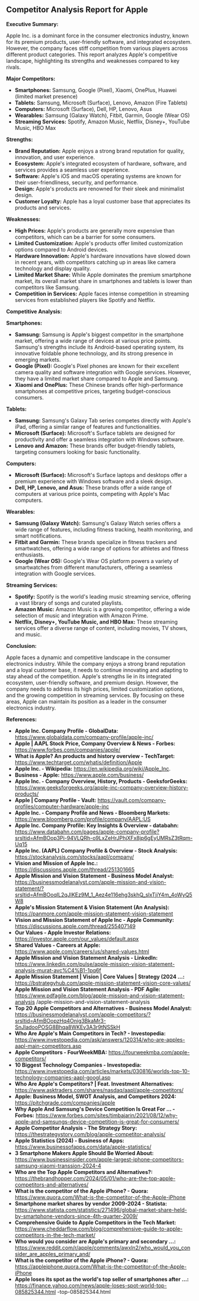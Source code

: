 ## Competitor Analysis Report for Apple

**Executive Summary:**

Apple Inc. is a dominant force in the consumer electronics industry, known for its premium products, user-friendly software, and integrated ecosystem. However, the company faces stiff competition from various players across different product categories. This report analyzes Apple's competitive landscape, highlighting its strengths and weaknesses compared to key rivals.

**Major Competitors:**

* **Smartphones:** Samsung, Google (Pixel), Xiaomi, OnePlus, Huawei (limited market presence)
* **Tablets:** Samsung, Microsoft (Surface), Lenovo, Amazon (Fire Tablets)
* **Computers:** Microsoft (Surface), Dell, HP, Lenovo, Asus
* **Wearables:** Samsung (Galaxy Watch), Fitbit, Garmin, Google (Wear OS)
* **Streaming Services:** Spotify, Amazon Music, Netflix, Disney+, YouTube Music, HBO Max

**Strengths:**

* **Brand Reputation:** Apple enjoys a strong brand reputation for quality, innovation, and user experience.
* **Ecosystem:** Apple's integrated ecosystem of hardware, software, and services provides a seamless user experience.
* **Software:** Apple's iOS and macOS operating systems are known for their user-friendliness, security, and performance.
* **Design:** Apple's products are renowned for their sleek and minimalist design.
* **Customer Loyalty:** Apple has a loyal customer base that appreciates its products and services.

**Weaknesses:**

* **High Prices:** Apple's products are generally more expensive than competitors, which can be a barrier for some consumers.
* **Limited Customization:** Apple's products offer limited customization options compared to Android devices.
* **Hardware Innovation:** Apple's hardware innovations have slowed down in recent years, with competitors catching up in areas like camera technology and display quality.
* **Limited Market Share:** While Apple dominates the premium smartphone market, its overall market share in smartphones and tablets is lower than competitors like Samsung.
* **Competition in Services:** Apple faces intense competition in streaming services from established players like Spotify and Netflix.

**Competitive Analysis:**

**Smartphones:**

* **Samsung:** Samsung is Apple's biggest competitor in the smartphone market, offering a wide range of devices at various price points. Samsung's strengths include its Android-based operating system, its innovative foldable phone technology, and its strong presence in emerging markets.
* **Google (Pixel):** Google's Pixel phones are known for their excellent camera quality and software integration with Google services. However, they have a limited market share compared to Apple and Samsung.
* **Xiaomi and OnePlus:** These Chinese brands offer high-performance smartphones at competitive prices, targeting budget-conscious consumers.

**Tablets:**

* **Samsung:** Samsung's Galaxy Tab series competes directly with Apple's iPad, offering a similar range of features and functionalities.
* **Microsoft (Surface):** Microsoft's Surface tablets are designed for productivity and offer a seamless integration with Windows software.
* **Lenovo and Amazon:** These brands offer budget-friendly tablets, targeting consumers looking for basic functionality.

**Computers:**

* **Microsoft (Surface):** Microsoft's Surface laptops and desktops offer a premium experience with Windows software and a sleek design.
* **Dell, HP, Lenovo, and Asus:** These brands offer a wide range of computers at various price points, competing with Apple's Mac computers.

**Wearables:**

* **Samsung (Galaxy Watch):** Samsung's Galaxy Watch series offers a wide range of features, including fitness tracking, health monitoring, and smart notifications.
* **Fitbit and Garmin:** These brands specialize in fitness trackers and smartwatches, offering a wide range of options for athletes and fitness enthusiasts.
* **Google (Wear OS):** Google's Wear OS platform powers a variety of smartwatches from different manufacturers, offering a seamless integration with Google services.

**Streaming Services:**

* **Spotify:** Spotify is the world's leading music streaming service, offering a vast library of songs and curated playlists.
* **Amazon Music:** Amazon Music is a growing competitor, offering a wide selection of music and integration with Amazon Prime.
* **Netflix, Disney+, YouTube Music, and HBO Max:** These streaming services offer a diverse range of content, including movies, TV shows, and music.

**Conclusion:**

Apple faces a dynamic and competitive landscape in the consumer electronics industry. While the company enjoys a strong brand reputation and a loyal customer base, it needs to continue innovating and adapting to stay ahead of the competition. Apple's strengths lie in its integrated ecosystem, user-friendly software, and premium design. However, the company needs to address its high prices, limited customization options, and the growing competition in streaming services. By focusing on these areas, Apple can maintain its position as a leader in the consumer electronics industry.

**References:**

* **Apple Inc. Company Profile - GlobalData:** https://www.globaldata.com/company-profile/apple-inc/
* **Apple | AAPL Stock Price, Company Overview & News - Forbes:** https://www.forbes.com/companies/apple/
* **What is Apple? An products and history overview - TechTarget:** https://www.techtarget.com/whatis/definition/Apple
* **Apple Inc. - Wikipedia:** https://en.wikipedia.org/wiki/Apple_Inc.
* **Business - Apple:** https://www.apple.com/business/
* **Apple Inc. - Company Overview, History, Products - GeeksforGeeks:** https://www.geeksforgeeks.org/apple-inc-company-overview-history-products/
* **Apple | Company Profile - Vault:** https://vault.com/company-profiles/computer-hardware/apple-inc
* **Apple Inc. - Company Profile and News - Bloomberg Markets:** https://www.bloomberg.com/profile/company/AAPL:US
* **Apple Inc. Company Profile: Key Insights & Overview - databahn:** https://www.databahn.com/pages/apple-company-profile?srsltid=AfmBOop3Pi-94VLQRh-o9LxZeHrJPhjXFx8jp6gEyUMRsZ3tRqm-Uq15
* **Apple Inc. (AAPL) Company Profile & Overview - Stock Analysis:** https://stockanalysis.com/stocks/aapl/company/
* **Vision and Mission of Apple Inc.:** https://discussions.apple.com/thread/251301665
* **Apple Mission and Vision Statement - Business Model Analyst:** https://businessmodelanalyst.com/apple-mission-and-vision-statement/?srsltid=AfmBOoqIL2qJlKEz9M_1_Aez4e116ehg3skhQ_slxTjiY4m_4oWyQ5W8
* **Apple's Mission Statement & Vision Statement (An Analysis):** https://panmore.com/apple-mission-statement-vision-statement
* **Vision and Mission Statement of Apple Inc - Apple Community:** https://discussions.apple.com/thread/255407149
* **Our Values - Apple Investor Relations:** https://investor.apple.com/our_values/default.aspx
* **Shared Values - Careers at Apple:** https://www.apple.com/careers/us/shared-values.html
* **Apple Mission and Vision Statement Analysis - LinkedIn:** https://www.linkedin.com/pulse/apple-mission-vision-statement-analysis-murat-avc%C4%B1-1pq6f
* **Apple Mission Statement | Vision | Core Values | Strategy (2024 ...:** https://bstrategyhub.com/apple-mission-statement-vision-core-values/
* **Apple Mission and Vision Statement Analysis - PDF Agile:** https://www.pdfagile.com/blog/apple-mission-and-vision-statement-analysis
/apple-mission-and-vision-statement-analysis
* **Top 20 Apple Competitors and Alternatives - Business Model Analyst:** https://businessmodelanalyst.com/apple-competitors/?srsltid=AfmBOopzHq4Onig3BkaMr3-SnJladooPOSG8Bhqa8WKEv3A3r9tNSSkH
* **Who Are Apple's Main Competitors in Tech? - Investopedia:** https://www.investopedia.com/ask/answers/120314/who-are-apples-aapl-main-competitors.asp
* **Apple Competitors - FourWeekMBA:** https://fourweekmba.com/apple-competitors/
* **10 Biggest Technology Companies - Investopedia:** https://www.investopedia.com/articles/markets/030816/worlds-top-10-technology-companies-aapl-googl.asp
* **Who Are Apple's Competitors? | Feat. Investment Alternatives:** https://www.asktraders.com/shares/nasdaq/aapl/apple-competitors/
* **Apple: Business Model, SWOT Analysis, and Competitors 2024:** https://pitchgrade.com/companies/apple
* **Why Apple And Samsung's Device Competition Is Great For ... - Forbes:** https://www.forbes.com/sites/timbajarin/2021/08/12/why-apple-and-samsungs-device-competition-is-great-for-consumers/
* **Apple Competitor Analysis - The Strategy Story:** https://thestrategystory.com/blog/apple-competitor-analysis/
* **Apple Statistics (2024) - Business of Apps:** https://www.businessofapps.com/data/apple-statistics/
* **3 Smartphone Makers Apple Should Be Worried About:** https://www.businessinsider.com/apple-largest-iphone-competitors-samsung-xiaomi-transsion-2024-4
* **Who are the Top Apple Competitors and Alternatives?:** https://thebrandhopper.com/2024/05/01/who-are-the-top-apple-competitors-and-alternatives/
* **What is the competitor of the Apple iPhone? - Quora:** https://www.quora.com/What-is-the-competitor-of-the-Apple-iPhone
* **Smartphone market shares by vendor 2009-2024 - Statista:** https://www.statista.com/statistics/271496/global-market-share-held-by-smartphone-vendors-since-4th-quarter-2009/
* **Comprehensive Guide to Apple Competitors in the Tech Market:** https://www.cheddarflow.com/blog/comprehensive-guide-to-apple-competitors-in-the-tech-market/
* **Who would you consider are Apple's primary and secondary ...:** https://www.reddit.com/r/apple/comments/awxln2/who_would_you_consider_are_apples_primary_and/
* **What is the competitor of the Apple iPhone? - Quora:** https://appleiphone.quora.com/What-is-the-competitor-of-the-Apple-iPhone
* **Apple loses its spot as the world's top seller of smartphones after ...:** https://finance.yahoo.com/news/apple-loses-spot-world-top-085825344.html
-top-085825344.html